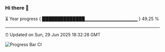 ### Hi there 👋

⏳ Year progress { ██████████████▁▁▁▁▁▁▁▁▁▁▁▁▁▁▁▁ } 49.25 %

---

⏰ Updated on Sun, 29 Jun 2025 18:32:28 GMT

![Progress Bar CI](https://github.com/ZhaoGui/ZhaoGui/workflows/Progress%20Bar%20CI/badge.svg)
